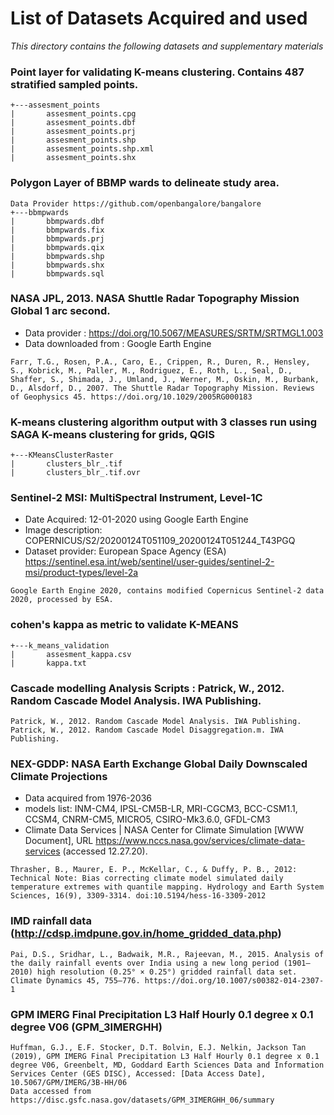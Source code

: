 # List of Datasets Acquired and used

*This directory contains the following datasets and supplementary materials*

### Point layer for validating K-means clustering. Contains 487 stratified sampled points.
```
+---assesment_points
|       assesment_points.cpg
|       assesment_points.dbf
|       assesment_points.prj
|       assesment_points.shp
|       assesment_points.shp.xml
|       assesment_points.shx
```


### Polygon Layer of BBMP wards to delineate study area. 
```
Data Provider https://github.com/openbangalore/bangalore
+---bbmpwards
|       bbmpwards.dbf
|       bbmpwards.fix
|       bbmpwards.prj
|       bbmpwards.qix
|       bbmpwards.shp
|       bbmpwards.shx
|       bbmpwards.sql
```

### NASA JPL, 2013. NASA Shuttle Radar Topography Mission Global 1 arc second. 
- Data provider : https://doi.org/10.5067/MEASURES/SRTM/SRTMGL1.003
- Data downloaded from : Google Earth Engine
```
Farr, T.G., Rosen, P.A., Caro, E., Crippen, R., Duren, R., Hensley, S., Kobrick, M., Paller, M., Rodriguez, E., Roth, L., Seal, D., Shaffer, S., Shimada, J., Umland, J., Werner, M., Oskin, M., Burbank, D., Alsdorf, D., 2007. The Shuttle Radar Topography Mission. Reviews of Geophysics 45. https://doi.org/10.1029/2005RG000183
```

### K-means clustering algorithm output with 3 classes run using SAGA K-means clustering for grids, QGIS
```
+---KMeansClusterRaster
|       clusters_blr_.tif
|       clusters_blr_.tif.ovr
```

### Sentinel-2 MSI: MultiSpectral Instrument, Level-1C
- Date Acquired: 12-01-2020 using Google Earth Engine 
- Image description: COPERNICUS/S2/20200124T051109_20200124T051244_T43PGQ
- Dataset provider: European Space Agency (ESA) https://sentinel.esa.int/web/sentinel/user-guides/sentinel-2-msi/product-types/level-2a
```
Google Earth Engine 2020, contains modified Copernicus Sentinel-2 data 2020, processed by ESA.
```

### cohen's kappa as metric to validate K-MEANS 
```
+---k_means_validation
|       assesment_kappa.csv
|       kappa.txt
```


### Cascade modelling Analysis Scripts : Patrick, W., 2012. Random Cascade Model Analysis. IWA Publishing. 

```
Patrick, W., 2012. Random Cascade Model Analysis. IWA Publishing. 
Patrick, W., 2012. Random Cascade Model Disaggregation.m. IWA Publishing.
```

### NEX-GDDP: NASA Earth Exchange Global Daily Downscaled Climate Projections
- Data acquired from 1976-2036
- models list: INM-CM4, IPSL-CM5B-LR, MRI-CGCM3, BCC-CSM1.1, CCSM4, CNRM-CM5, MICRO5, CSIRO-Mk3.6.0, GFDL-CM3
- Climate Data Services | NASA Center for Climate Simulation [WWW Document],  URL https://www.nccs.nasa.gov/services/climate-data-services (accessed 12.27.20).
```
Thrasher, B., Maurer, E. P., McKellar, C., & Duffy, P. B., 2012: Technical Note: Bias correcting climate model simulated daily temperature extremes with quantile mapping. Hydrology and Earth System Sciences, 16(9), 3309-3314. doi:10.5194/hess-16-3309-2012
```


### IMD rainfall data (http://cdsp.imdpune.gov.in/home_gridded_data.php)
```
Pai, D.S., Sridhar, L., Badwaik, M.R., Rajeevan, M., 2015. Analysis of the daily rainfall events over India using a new long period (1901–2010) high resolution (0.25° × 0.25°) gridded rainfall data set. Climate Dynamics 45, 755–776. https://doi.org/10.1007/s00382-014-2307-1
```


### GPM IMERG Final Precipitation L3 Half Hourly 0.1 degree x 0.1 degree V06 (GPM_3IMERGHH)
```
Huffman, G.J., E.F. Stocker, D.T. Bolvin, E.J. Nelkin, Jackson Tan (2019), GPM IMERG Final Precipitation L3 Half Hourly 0.1 degree x 0.1 degree V06, Greenbelt, MD, Goddard Earth Sciences Data and Information Services Center (GES DISC), Accessed: [Data Access Date], 10.5067/GPM/IMERG/3B-HH/06 
Data accessed from https://disc.gsfc.nasa.gov/datasets/GPM_3IMERGHH_06/summary
```